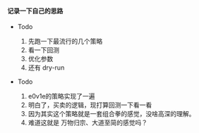 #### 记录一下自己的思路

+ Todo
    1. 先跑一下最流行的几个策略
    2. 看一下回测
    3. 优化参数
    4. 还有 dry-run


+ Todo
  1. e0v1e的策略实现了一遍 
  2. 明白了，买卖的逻辑，现打算回测一下看一看
  3. 因为其实这个策略就是一套组合拳的感觉，没啥高深的理解。
  4. 难道这就是 万物归宗、大道至简的感觉吗？